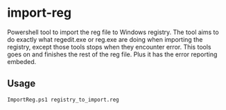 # import-reg

Powershell tool to import the reg file to Windows registry. The tool aims to do exactly what regedit.exe or reg.exe are doing when importing the registry, except those tools stops when they encounter error. This tools goes on and finishes the rest of the reg file. Plus it has the error reporting embeded.

## Usage
`ImportReg.ps1 registry_to_import.reg`
